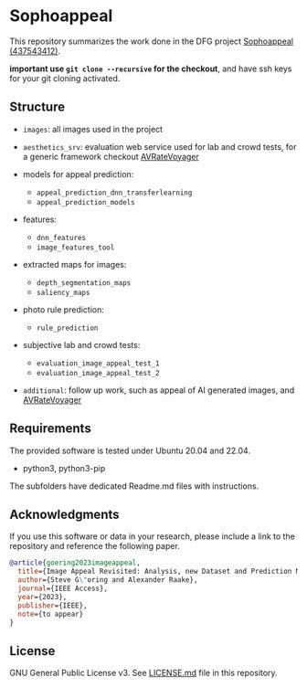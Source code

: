 # Sophoappeal
This repository summarizes the work done in the DFG project [Sophoappeal (437543412)](https://www.tu-ilmenau.de/universitaet/fakultaeten/fakultaet-elektrotechnik-und-informationstechnik/profil/institute-und-fachgebiete/fachgebiet-audiovisuelle-technik/forschung/dfg-projekt-sophoappeal). 

**important use `git clone --recursive` for the checkout**, and have ssh keys for your git cloning activated.

## Structure

* `images`: all images used in the project

* `aesthetics_srv`: evaluation web service used for lab and crowd tests, for a generic framework checkout [AVRateVoyager](https://github.com/Telecommunication-Telemedia-Assessment/AVrateVoyager)

* models for appeal prediction:
    * `appeal_prediction_dnn_transferlearning`
    * `appeal_prediction_models`
* features:
    * `dnn_features`
    * `image_features_tool`
* extracted maps for images:
    * `depth_segmentation_maps`
    * `saliency_maps`
* photo rule prediction:
    * `rule_prediction`
* subjective lab and crowd tests:
    * `evaluation_image_appeal_test_1`
    * `evaluation_image_appeal_test_2`

* `additional`: follow up work, such as appeal of AI generated images, and [AVRateVoyager](https://github.com/Telecommunication-Telemedia-Assessment/AVrateVoyager)


## Requirements

The provided software is tested under Ubuntu 20.04 and 22.04.

* python3, python3-pip

The subfolders have dedicated Readme.md files with instructions.

## Acknowledgments

If you use this software or data in your research, please include a link to the repository and reference the following paper.

```bibtex
@article{goering2023imageappeal,
  title={Image Appeal Revisited: Analysis, new Dataset and Prediction Models},
  author={Steve G\"oring and Alexander Raake},
  journal={IEEE Access},
  year={2023},
  publisher={IEEE},
  note={to appear}
}
```

## License
GNU General Public License v3. See [LICENSE.md](./LICENSE.md) file in this repository.